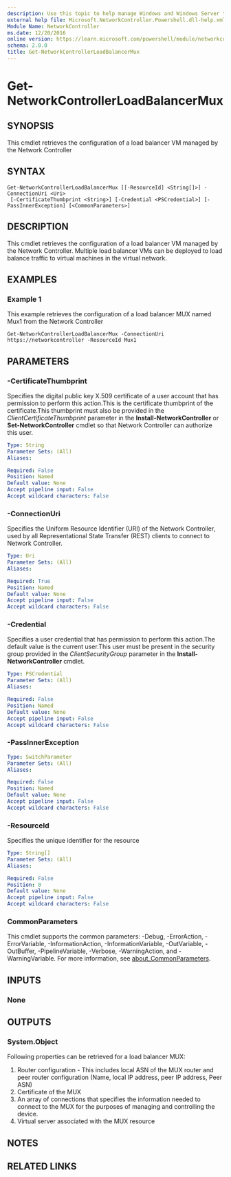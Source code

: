 ```yaml
---
description: Use this topic to help manage Windows and Windows Server technologies with Windows PowerShell.
external help file: Microsoft.NetworkController.Powershell.dll-help.xml
Module Name: NetworkController
ms.date: 12/20/2016
online version: https://learn.microsoft.com/powershell/module/networkcontroller/get-networkcontrollerloadbalancermux?view=windowsserver2022-ps&wt.mc_id=ps-gethelp
schema: 2.0.0
title: Get-NetworkControllerLoadBalancerMux
---
```


# Get-NetworkControllerLoadBalancerMux

## SYNOPSIS
This cmdlet retrieves the configuration of a load balancer VM managed by the Network Controller

## SYNTAX

```
Get-NetworkControllerLoadBalancerMux [[-ResourceId] <String[]>] -ConnectionUri <Uri>
 [-CertificateThumbprint <String>] [-Credential <PSCredential>] [-PassInnerException] [<CommonParameters>]
```

## DESCRIPTION
This cmdlet retrieves the configuration of a load balancer VM managed by the Network Controller. Multiple load balancer VMs can be deployed to load balance traffic to virtual machines in the virtual network.

## EXAMPLES

### Example 1

This example retrieves the configuration of a load balancer MUX named Mux1 from the Network Controller
```
Get-NetworkControllerLoadBalancerMux -ConnectionUri https://networkcontroller -ResourceId Mux1
```

## PARAMETERS

### -CertificateThumbprint
Specifies the digital public key X.509 certificate of a user account that has permission to perform this action.This is the certificate thumbprint of the certificate.This thumbprint must also be provided in the *ClientCertificateThumbprint* parameter in the **Install-NetworkController** or **Set-NetworkController** cmdlet so that Network Controller can authorize this user.

```yaml
Type: String
Parameter Sets: (All)
Aliases: 

Required: False
Position: Named
Default value: None
Accept pipeline input: False
Accept wildcard characters: False
```

### -ConnectionUri
Specifies the Uniform Resource Identifier (URI) of the Network Controller, used by all Representational State Transfer (REST) clients to connect to Network Controller.

```yaml
Type: Uri
Parameter Sets: (All)
Aliases: 

Required: True
Position: Named
Default value: None
Accept pipeline input: False
Accept wildcard characters: False
```

### -Credential
Specifies a user credential that has permission to perform this action.The default value is the current user.This user must be present in the security group provided in the *ClientSecurityGroup* parameter in the **Install-NetworkController** cmdlet.

```yaml
Type: PSCredential
Parameter Sets: (All)
Aliases: 

Required: False
Position: Named
Default value: None
Accept pipeline input: False
Accept wildcard characters: False
```

### -PassInnerException
```yaml
Type: SwitchParameter
Parameter Sets: (All)
Aliases: 

Required: False
Position: Named
Default value: None
Accept pipeline input: False
Accept wildcard characters: False
```

### -ResourceId
Specifies the unique identifier for the resource

```yaml
Type: String[]
Parameter Sets: (All)
Aliases: 

Required: False
Position: 0
Default value: None
Accept pipeline input: False
Accept wildcard characters: False
```

### CommonParameters
This cmdlet supports the common parameters: -Debug, -ErrorAction, -ErrorVariable, -InformationAction, -InformationVariable, -OutVariable, -OutBuffer, -PipelineVariable, -Verbose, -WarningAction, and -WarningVariable. For more information, see [about_CommonParameters](https://go.microsoft.com/fwlink/?LinkID=113216).

## INPUTS

### None

## OUTPUTS

### System.Object

Following properties can be retrieved for a load balancer MUX:
1. Router configuration - This includes local ASN of the MUX router and peer router configuration (Name, local IP address, peer IP address, Peer ASN)
2. Certificate of the MUX
3. An array of connections that specifies the information needed to connect to the MUX for the purposes of managing and controlling the device.
4. Virtual server associated with the MUX resource

## NOTES

## RELATED LINKS

